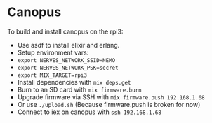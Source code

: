 # Canopus


To build and install canopus on the rpi3:
  * Use asdf to install elixir and erlang.
  * Setup environment vars:
  * `export NERVES_NETWORK_SSID=NEMO`
  * `export NERVES_NETWORK_PSK=secret`
  * `export MIX_TARGET=rpi3`
  * Install dependencies with `mix deps.get`
  * Burn to an SD card with `mix firmware.burn`
  * Upgrade firmware via SSH with `mix firmware.push 192.168.1.68`
  * Or use `./upload.sh` (Because firmware.push is broken for now)
  * Connect to iex on canopus with `ssh 192.168.1.68`